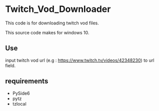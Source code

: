 # Twitch_Vod_Downloader
This code is for downloading twitch vod files.

This source code makes for windows 10. 

## Use
input twitch vod url (e.g : https://www.twitch.tv/videos/42348230) to url field.

## requirements
* PySide6
* pytz
* tzlocal